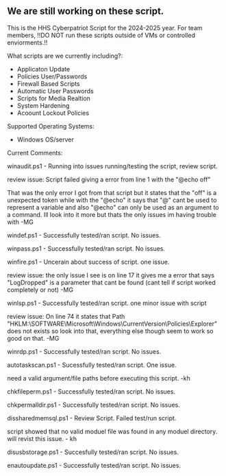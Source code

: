 
We are still working on these script. 
-
This is the HHS Cyberpatriot Script for the 2024-2025 year. 
For team members, !!DO NOT run these scripts outside of VMs or controlled enviorments.!!

What scripts are we currently including?:

- Applicaton Update
- Policies User/Passwords
- Firewall Based Scripts
- Automatic User Passwords
- Scripts for Media Realtion
- System Hardening
- Acoount Lockout Policies

Supported Operating Systems:

- Windows OS/server


Current Comments:

winaudit.ps1 - Running into issues running/testing the script, review script.

review issue: Script failed giving a error from line 1 with the "@echo off"

That was the only error I got from that script but it states that the "off" is a unexpected token 
while with the "@echo" it says that "@" cant be used to represent a variable and also "@echo" can only be used as an argument to a command.
Ill look into it more but thats the only issues im having trouble with -MG

windef.ps1 - Successfully tested/ran script. No issues.

winpass.ps1 - Successfully tested/ran script. No issues.

winfire.ps1 - Uncerain about success of script. one issue.

review issue: the only issue I see is on line 17 it gives me a error that says "LogDropped" is a parameter that cant be found (cant tell if script worked completely or not) -MG

winlsp.ps1 - Successfully tested/ran script. one minor issue with script

review issue: On line 74 it states that Path "HKLM:\SOFTWARE\Microsoft\Windows\CurrentVersion\Policies\Explorer" does not exists so look into that, everything else though seem to work so good on that. -MG

winrdp.ps1 - Successfully tested/ran script. No issues.

autotaskscan.ps1 - Sucessfully tested/ran script. One issue.

need a valid argument/file paths before executing this script. -kh

chkfileperm.ps1 - Successfully tested/ran script. No issues.

chkpermalldir.ps1 - Successfully tested/ran script. No issues.

dissharedmemsql.ps1 - Review Script. Failed test/run script.

script showed that no valid moduel file was found in any moduel directory. will revist this issue. - kh

disusbstorage.ps1 - Succesfully tested/ran script. No issues.

enautoupdate.ps1 - Successfully tested/ran script. No issues.

